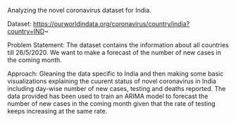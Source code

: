 Analyzing the novel coronavirus dataset for India.

Dataset: https://ourworldindata.org/coronavirus/country/india?country=IND~

Problem Statement: The dataset contains the information about all countries till 26/5/2020. We want to make a forecast of the number of new cases in the coming month.

Approach: Gleaning the data specific to India and then making some basic visualizations explaining the cuurent status of novel coronavirus
in India including day-wise number of new cases, testing and deaths reported. The data provided has been used to train an ARIMA model to 
forecast the number of new cases in the coming month given that the rate of testing keeps increasing at the same rate.
